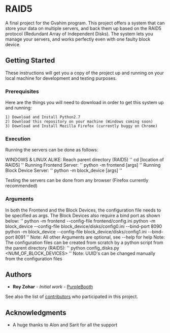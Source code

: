 # RAID5

A final project for the Gvahim program. This project offers a system that can store your data on multiple servers, and back them up based on the RAID5 protocol (Redundant Array of Independent Disks). The system lets you manage your servers, and works perfectly even with one faulty block device.

## Getting Started

These instructions will get you a copy of the project up and running on your local machine for development and testing purposes.

### Prerequisites

Here are the things you will need to download in order to get this system up and running:

```
1) Download and Install Python2.7
2) Download this repository on your machine (Windows coming soon)
3) Download and Install Mozilla Firefox (currently buggy on Chrome)
```

### Execution

Running the servers can be done as follows:

WINDOWS & LINUX ALIKE:
Reach parent directory (RAID5)
''
cd [location of RAID5]
''
Running Frontend Server:
''
python -m frontend [args]
''
Running Block Device Server:
''
python -m block_device [args]
''

Testing the servers can be done from any browser (Firefox currently recommended)

### Arguments

In both the Frontend and the Block Devices, the configuration file needs to be specified as args. The Block Devices also require a bind port as shown below:
''
python -m frontend --config-file frontend/config.ini
python -m block_device --config-file block_device/disks/config0.ini --bind-port 8090
python -m block_device --config-file block_device/disks/config1.ini --bind-port 8091
''
Note: All other Arguments are optional, see --help for help
Note: The configuration files can be created from scratch by a python script from the parent directory (RAID5):
''
python config_disks.py <NUM_OF_BLOCK_DEVICES>
''
Note: UUID's can be changed manually from the configuration files


## Authors

* **Roy Zohar** - *Initial work* - [PurpleBooth](https://github.com/PurpleBooth)

See also the list of [contributors](https://github.com/Royz2123/RAID5/contributors) who participated in this project.


## Acknowledgments

* A huge thanks to Alon and Sarit for all the support
